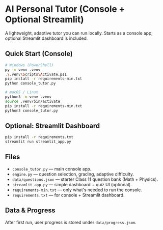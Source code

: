 # AI Personal Tutor (Console + Optional Streamlit)

A lightweight, adaptive tutor you can run locally. Starts as a console app; optional Streamlit dashboard is included.

## Quick Start (Console)
```bash
# Windows (PowerShell)
py -m venv .venv
.\.venv\Scripts\Activate.ps1
pip install -r requirements-min.txt
python console_tutor.py

# macOS / Linux
python3 -m venv .venv
source .venv/bin/activate
pip install -r requirements-min.txt
python3 console_tutor.py
```

## Optional: Streamlit Dashboard
```bash
pip install -r requirements.txt
streamlit run streamlit_app.py
```

## Files
- `console_tutor.py` — main console app.
- `engine.py` — question selection, grading, adaptive difficulty.
- `data/questions.json` — starter Class 11 question bank (Math + Physics).
- `streamlit_app.py` — simple dashboard + quiz UI (optional).
- `requirements-min.txt` — only what's needed to run the console.
- `requirements.txt` — for console + Streamlit dashboard.

## Data & Progress
After first run, user progress is stored under `data/progress.json`.

